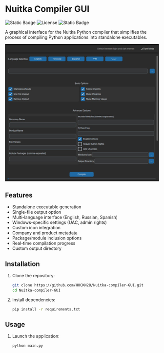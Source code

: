 # Nuitka Compiler GUI
![Static Badge](https://img.shields.io/badge/Nuitka-GUI-b4e) ![License](https://img.shields.io/badge/license-MIT-blue) ![Static Badge](https://img.shields.io/badge/Language-Python3-blue)


A graphical interface for the Nuitka Python compiler that simplifies the process of compiling Python applications into standalone executables.

![Interface](interface.jpg)

## Features

- Standalone executable generation
- Single-file output option
- Multi-language interface (English, Russian, Spanish)
- Windows-specific settings (UAC, admin rights)
- Custom icon integration
- Company and product metadata
- Package/module inclusion options
- Real-time compilation progress
- Custom output directory

## Installation

1. Clone the repository:
   ```bash
   git clone https://github.com/HOCKN28/Nuitka-compiler-GUI.git
   cd Nuitka-compiler-GUI
   ```

2. Install dependencies:
   ```bash
   pip install -r requirements.txt
   ```

## Usage

1. Launch the application:
   ```bash
   python main.py
   ```

